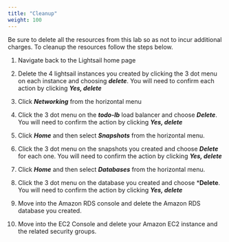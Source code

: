 ```yaml
---
title: "Cleanup"
weight: 100
---
```


Be sure to delete all the resources from this lab so as not to incur additional charges. To cleanup the resources follow the steps below. 

1) Navigate back to the Lightsail home page

2) Delete the 4 lightsail instances you created by clicking the 3 dot menu on each instance and choosing ***delete***. You will need to confirm each action by clicking ***Yes, delete***

3) Click ***Networking*** from the horizontal menu

4) Click the 3 dot menu on the ***todo-lb*** load balancer and choose ***Delete***. You will need to confirm the action by clicking ***Yes, delete***

5) Click ***Home*** and then select ***Snapshots*** from the horizontal menu. 

6) Click the 3 dot menu on the snapshots you created and choose ***Delete*** for each one. You will need to confirm the action by clicking ***Yes, delete***

7) Click ***Home*** and then select ***Databases*** from the horizontal menu. 

8) Click the 3 dot menu on the database you created and choose ***Delete**. You will need to confirm the action by clicking ***Yes, delete***

9) Move into the Amazon RDS console and delete the Amazon RDS database you created. 

10) Move into the EC2 Console and delete your Amazon EC2 instance and the related security groups. 
